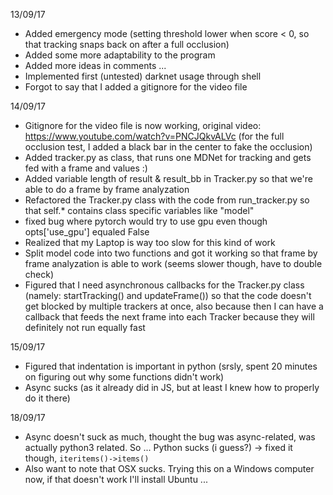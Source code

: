 13/09/17
- Added emergency mode (setting threshold lower when score < 0, so that tracking snaps back on after a full occlusion)
- Added some more adaptability to the program
- Added more ideas in comments ...
- Implemented first (untested) darknet usage through shell
- Forgot to say that I added a gitignore for the video file

14/09/17
- Gitignore for the video file is now working, original video: https://www.youtube.com/watch?v=PNCJQkvALVc (for the full occlusion test, I added a black bar in the center to fake the occlusion)
- Added tracker.py as class, that runs one MDNet for tracking and gets fed with a frame and values :)
- Added variable length of result & result_bb in Tracker.py so that we're able to do a frame by frame analyzation
- Refactored the Tracker.py class with the code from run_tracker.py so that self.* contains class specific variables like "model"
- fixed bug where pytorch would try to use gpu even though opts['use_gpu'] equaled False
- Realized that my Laptop is way too slow for this kind of work
- Split model code into two functions and got it working so that frame by frame analyzation is able to work (seems slower though, have to double check)
- Figured that I need asynchronous callbacks for the Tracker.py class (namely: startTracking() and updateFrame()) so that the code doesn't get blocked by multiple trackers at once, also because then I can have a callback that feeds the next frame into each Tracker because they will definitely not run equally fast

15/09/17
- Figured that indentation is important in python (srsly, spent 20 minutes on figuring out why some functions didn't work)
- Async sucks (as it already did in JS, but at least I knew how to properly do it there)

18/09/17
- Async doesn't suck as much, thought the bug was async-related, was actually python3 related. So ... Python sucks (i guess?) -> fixed it though, ```iteritems()->items()```
- Also want to note that OSX sucks. Trying this on a Windows computer now, if that doesn't work I'll install Ubuntu ...
